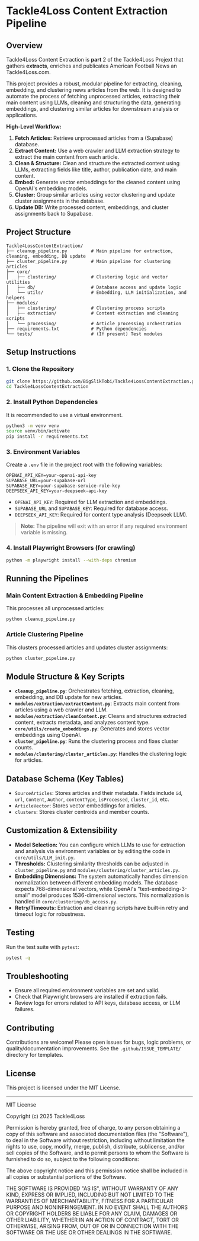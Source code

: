 # Tackle4Loss Content Extraction Pipeline

## Overview

Tackle4Loss Content Extraction is **part** 2 of the Tackle4Loss Projext that gathers **extracts**, enriches and publicates American Football News an Tackle4Loss.com.

This project provides a robust, modular pipeline for extracting, cleaning, embedding, and clustering news articles from the web. It is designed to automate the process of fetching unprocessed articles, extracting their main content using LLMs, cleaning and structuring the data, generating embeddings, and clustering similar articles for downstream analysis or applications.

**High-Level Workflow:**
1. **Fetch Articles:** Retrieve unprocessed articles from a (Supabase) database.
2. **Extract Content:** Use a web crawler and LLM extraction strategy to extract the main content from each article.
3. **Clean & Structure:** Clean and structure the extracted content using LLMs, extracting fields like title, author, publication date, and main content.
4. **Embed:** Generate vector embeddings for the cleaned content using OpenAI's embedding models.
5. **Cluster:** Group similar articles using vector clustering and update cluster assignments in the database.
6. **Update DB:** Write processed content, embeddings, and cluster assignments back to Supabase.

## Project Structure

```
Tackle4LossContentExtraction/
├── cleanup_pipeline.py         # Main pipeline for extraction, cleaning, embedding, DB update
├── cluster_pipeline.py         # Main pipeline for clustering articles
├── core/
│   ├── clustering/             # Clustering logic and vector utilities
│   ├── db/                     # Database access and update logic
│   └── utils/                  # Embedding, LLM initialization, and helpers
├── modules/
│   ├── clustering/             # Clustering process scripts
│   ├── extraction/             # Content extraction and cleaning scripts
│   └── processing/             # Article processing orchestration
├── requirements.txt            # Python dependencies
└── tests/                      # (If present) Test modules
```

## Setup Instructions

### 1. Clone the Repository
```bash
git clone https://github.com/BigSlikTobi/Tackle4LossContentExtraction.git
cd Tackle4LossContentExtraction
```

### 2. Install Python Dependencies
It is recommended to use a virtual environment.
```bash
python3 -m venv venv
source venv/bin/activate
pip install -r requirements.txt
```

### 3. Environment Variables
Create a `.env` file in the project root with the following variables:

```
OPENAI_API_KEY=your-openai-api-key
SUPABASE_URL=your-supabase-url
SUPABASE_KEY=your-supabase-service-role-key
DEEPSEEK_API_KEY=your-deepseek-api-key
```

- `OPENAI_API_KEY`: Required for LLM extraction and embeddings.
- `SUPABASE_URL` and `SUPABASE_KEY`: Required for database access.
- `DEEPSEEK_API_KEY`: Required for content type analysis (Deepseek LLM).

> **Note:** The pipeline will exit with an error if any required environment variable is missing.

### 4. Install Playwright Browsers (for crawling)
```bash
python -m playwright install --with-deps chromium
```

## Running the Pipelines

### Main Content Extraction & Embedding Pipeline
This processes all unprocessed articles:
```bash
python cleanup_pipeline.py
```

### Article Clustering Pipeline
This clusters processed articles and updates cluster assignments:
```bash
python cluster_pipeline.py
```

## Module Structure & Key Scripts

- **`cleanup_pipeline.py`**: Orchestrates fetching, extraction, cleaning, embedding, and DB update for new articles.
- **`modules/extraction/extractContent.py`**: Extracts main content from articles using a web crawler and LLM.
- **`modules/extraction/cleanContent.py`**: Cleans and structures extracted content, extracts metadata, and analyzes content type.
- **`core/utils/create_embeddings.py`**: Generates and stores vector embeddings using OpenAI.
- **`cluster_pipeline.py`**: Runs the clustering process and fixes cluster counts.
- **`modules/clustering/cluster_articles.py`**: Handles the clustering logic for articles.

## Database Schema (Key Tables)
- `SourceArticles`: Stores articles and their metadata. Fields include `id`, `url`, `Content`, `Author`, `contentType`, `isProcessed`, `cluster_id`, etc.
- `ArticleVector`: Stores vector embeddings for articles.
- `clusters`: Stores cluster centroids and member counts.

## Customization & Extensibility
- **Model Selection:** You can configure which LLMs to use for extraction and analysis via environment variables or by editing the code in `core/utils/LLM_init.py`.
- **Thresholds:** Clustering similarity thresholds can be adjusted in `cluster_pipeline.py` and `modules/clustering/cluster_articles.py`.
- **Embedding Dimensions:** The system automatically handles dimension normalization between different embedding models. The database expects 768-dimensional vectors, while OpenAI's "text-embedding-3-small" model produces 1536-dimensional vectors. This normalization is handled in `core/clustering/db_access.py`.
- **Retry/Timeouts:** Extraction and cleaning scripts have built-in retry and timeout logic for robustness.

## Testing
Run the test suite with `pytest`:

```bash
pytest -q
```

## Troubleshooting
- Ensure all required environment variables are set and valid.
- Check that Playwright browsers are installed if extraction fails.
- Review logs for errors related to API keys, database access, or LLM failures.

## Contributing
Contributions are welcome! Please open issues for bugs, logic problems, or quality/documentation improvements. See the `.github/ISSUE_TEMPLATE/` directory for templates.

## License

This project is licensed under the MIT License.

---

MIT License

Copyright (c) 2025 Tackle4Loss

Permission is hereby granted, free of charge, to any person obtaining a copy
of this software and associated documentation files (the "Software"), to deal
in the Software without restriction, including without limitation the rights
to use, copy, modify, merge, publish, distribute, sublicense, and/or sell
copies of the Software, and to permit persons to whom the Software is
furnished to do so, subject to the following conditions:

The above copyright notice and this permission notice shall be included in all
copies or substantial portions of the Software.

THE SOFTWARE IS PROVIDED "AS IS", WITHOUT WARRANTY OF ANY KIND, EXPRESS OR
IMPLIED, INCLUDING BUT NOT LIMITED TO THE WARRANTIES OF MERCHANTABILITY,
FITNESS FOR A PARTICULAR PURPOSE AND NONINFRINGEMENT. IN NO EVENT SHALL THE
AUTHORS OR COPYRIGHT HOLDERS BE LIABLE FOR ANY CLAIM, DAMAGES OR OTHER
LIABILITY, WHETHER IN AN ACTION OF CONTRACT, TORT OR OTHERWISE, ARISING FROM,
OUT OF OR IN CONNECTION WITH THE SOFTWARE OR THE USE OR OTHER DEALINGS IN THE
SOFTWARE.
